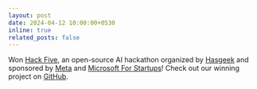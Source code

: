 ```yaml
---
layout: post
date: 2024-04-12 10:00:00+0530
inline: true
related_posts: false
---
```


Won [Hack Five](https://hasgeek.com/hack5/open-source-ai-hackathon-2024/), an open-source AI hackathon organized by [Hasgeek](https://hasgeek.com/) and sponsored by [Meta](https://about.meta.com/) and [Microsoft For Startups](https://www.microsoft.com/en-us/startups)! Check out our winning project on [GitHub](https://github.com/anirudhlakhotia/Baraat).
